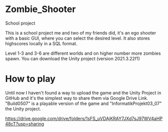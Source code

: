 # Zombie_Shooter
School project

This is a school project me and two of my friends did, it's an ego shooter with a basic GUI, where you can select the desired level. It also stores highscores locally in a SQL format.

Level 1-3 and 3-6 are different worlds and on higher number more zombies spawn.
You can download the Unity project (version 2021.3.22f1)

# How to play
Until now I haven't found a way to upload the game and the Unity Project in GitHub and it's the simplest way to share them via Google Drive Link. "Build0507" is a playable version of the game and "InformatikProjekt03_07" the Unity project.

https://drive.google.com/drive/folders/1sFS_uVDAjKRAY7JXd7sJ97WV4aHP48cT?usp=sharing
